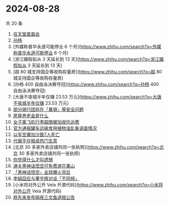 # 2024-08-28

共 20 条

<!-- BEGIN -->
<!-- 最后更新时间 Wed Aug 28 2024 23:07:03 GMT+0800 (China Standard Time) -->

1. [任天堂直面会](https://www.zhihu.com/search?q=任天堂直面会)
1. [孙杨](https://www.zhihu.com/search?q=孙杨)
1. [外媒称普华永道可能停业 6
   个月](https://www.zhihu.com/search?q=外媒称普华永道可能停业 6 个月)
1. [浙江婚假拟从 3 天延长到 13 天](https://www.zhihu.com/search?q=浙江婚假拟从 3
   天延长到 13 天)
1. [超 80 城支持国企等收购存量房](https://www.zhihu.com/search?q=超 80
   城支持国企等收购存量房)
1. [孙杨 400 自由泳决赛夺冠](https://www.zhihu.com/search?q=孙杨 400
   自由泳决赛夺冠)
1. [大唐不夜城半年仅赚 23.53
   万元](https://www.zhihu.com/search?q=大唐不夜城半年仅赚 23.53 万元)
1. [部分骑行团存在「暴骑」等安全问题](https://www.zhihu.com/search?q=部分骑行团存在「暴骑」等安全问题)
1. [房屋养老金是什么](https://www.zhihu.com/search?q=房屋养老金是什么)
1. [女子乘飞机行李超限被加收托运费](https://www.zhihu.com/search?q=女子乘飞机行李超限被加收托运费)
1. [官方通报罐车运输食用植物油乱象调查情况](https://www.zhihu.com/search?q=官方通报罐车运输食用植物油乱象调查情况)
1. [以军空袭加沙致7人死亡](https://www.zhihu.com/search?q=以军空袭加沙致7人死亡)
1. [代做手抄报成热门生意](https://www.zhihu.com/search?q=代做手抄报成热门生意)
1. [北京 30 多家外卖店铺共同一张执照](https://www.zhihu.com/search?q=北京 30
   多家外卖店铺共同一张执照)
1. [你觉得什么才叫遗憾](https://www.zhihu.com/search?q=你觉得什么才叫遗憾)
1. [通关黑神话悟空可免费游花果山](https://www.zhihu.com/search?q=通关黑神话悟空可免费游花果山)
1. [「黑神话悟空」全球爆火背后](https://www.zhihu.com/search?q=「黑神话悟空」全球爆火背后)
1. [李娟回应与董宇辉对谈「不同频」](https://www.zhihu.com/search?q=李娟回应与董宇辉对谈「不同频」)
1. [小米将对外公开 Vela 开源代码](https://www.zhihu.com/search?q=小米将对外公开
   Vela 开源代码)
1. [胖东来发布隔夜三文鱼退赔公告](https://www.zhihu.com/search?q=胖东来发布隔夜三文鱼退赔公告)

<!-- END -->
